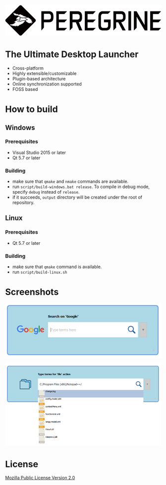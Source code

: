 ![](docs/logo.png)


# **The Ultimate Desktop Launcher**
* Cross-platform
* Highly extensible/customizable
* Plugin-based architecture
* Online synchronization supported
* FOSS based

# How to build
## Windows
### Prerequisites
* Visual Studio 2015 or later
* Qt 5.7 or later

### Building
* make sure that `qmake` and `nmake` commands are available.
* run `script/build-windows.bat release`. To compile in debug mode, specify `debug` instead of `release`.
* if it succeeds, `output` directory will be created under the root of repository. 

## Linux
### Prerequisites
* Qt 5.7 or later

### Building
* make sure that `qmake` command is available.
* run `script/build-linux.sh`

# Screenshots
![](docs/screenshot-google-search.png)

![](docs/screenshot-file.png)

# License
[Mozilla Public License Version 2.0](https://www.mozilla.org/en-US/MPL/2.0/) 